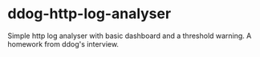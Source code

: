 # ddog-http-log-analyser
Simple http log analyser with basic dashboard and a threshold warning. A homework from ddog's interview.
